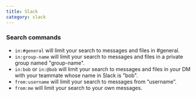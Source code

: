 ```yaml
---
title: Slack
category: slack
---
```


### Search commands

* `in:#general` will limit your search to messages and files in #general.
* `in:group-name` will limit your search to messages and files in a private group named "group-name".
* `in:bob` or `in:@bob` will limit your search to messages and files in your DM with your teammate whose name in Slack is "bob".
* `from:username` will limit your search to messages from “username”.
* `from:me` will limit your search to your own messages.

